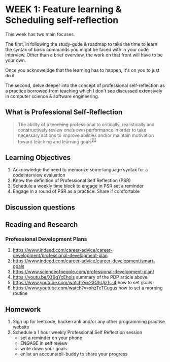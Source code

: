 # WEEK 1: Feature learning & Scheduling self-reflection

This week has two main focuses.

The first, in following the study-gude & roadmap to take the time to learn the syntax of basic commands you might be faced with in your code interview. Other than a brief overview, the work on that front will have to be your own.

Once you acknoweldge that the learning has to happen, it's on you to just do it.

The second, delve deeper into the concept of professional self-reflection as a practice borrowed from teaching which I don't see discussed extensively in computer science & software engineering.

## What is Professional Self-Reflection

> The ability of a ~~teaching~~ professional to critically, realistically and constructively review one’s own performance in order to take necessary actions to improve abilities and/or maintain motivation toward teaching and learning goals<sup>[[1]](https://www.igi-global.com/dictionary/professional-self-reflection/33702)</sup>

## Learning Objectives

1. Acknowledge the need to memorize some language syntax for a codeinterview evaluation
1. Know the definition of Professional Self Reflection (PSR)
1. Schedule a weekly time block to engage in PSR set a reminder
1. Engage in a round of PSR as a practice. Share if comfortable

## Discussion questions

## Reading and Research

### Professional Development Plans

1. <https://www.indeed.com/career-advice/career-development/professional-development-plan>
1. <https://www.indeed.com/career-advice/career-development/smart-goals>
1. <https://www.scienceofpeople.com/professional-development-plan/>
1. <https://youtu.be/Xf0gYcEhols> summary of the PDP article above
1. <https://www.youtube.com/watch?v=23OhUjz1s-4> how to set goals
1. <https://www.youtube.com/watch?v=xhzTcTCugus> how to set a morning routine

## Homework

1. Sign up for leetcode, hackerrank and/or any other programming practise website
1. Schedule a 1 hour weekly Professional Self Reflection session
    * set a reminder on your phone
    * ENGAGE in self review
    * write down your goals
    * enlist an accountabli-buddy to share your progress
